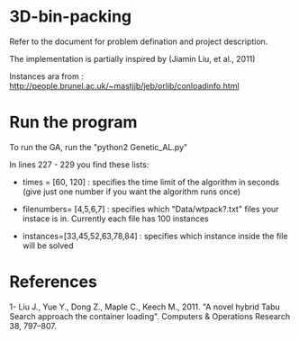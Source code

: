 # 3D-bin-packing
Refer to the document for problem defination and project description. 

The implementation is partially inspired by (Jiamin Liu, et al., 2011)

Instances ara from : http://people.brunel.ac.uk/~mastjjb/jeb/orlib/conloadinfo.html

# Run the program 
To run the GA, run the "python2 Genetic_AL.py"

In lines 227 - 229 you find these lists:


  * times = [60, 120] : specifies the time limit of the algorithm in seconds (give just one number if you want the algorithm runs once) 

  * filenumbers= [4,5,6,7] : specifies which "Data/wtpack?.txt" files your instace is in. Currently each file has 100 instances 

  * instances=[33,45,52,63,78,84] : specifies which instance inside the file will be solved


# References
1- Liu J., Yue Y., Dong Z., Maple C., Keech M., 2011. "A novel hybrid Tabu Search approach the container loading". Computers & Operations Research 38, 797–807.
